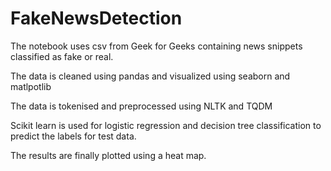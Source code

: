 # FakeNewsDetection

The notebook uses csv from Geek for Geeks containing news snippets classified as fake or real.

The data is cleaned using pandas and visualized using seaborn and matlpotlib

The data is tokenised and preprocessed using NLTK and TQDM

Scikit learn is used for logistic regression and decision tree classification to predict the labels for test data.

The results are finally plotted using a heat map.

